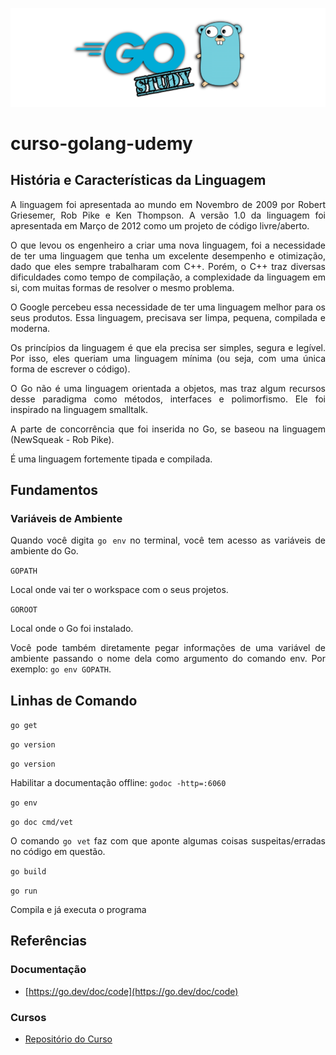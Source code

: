 ![](./.github/assets/cover.png)

# curso-golang-udemy

<div align='justify'>

## **História e Características da Linguagem**

A linguagem foi apresentada ao mundo em Novembro de 2009 por Robert Griesemer, Rob Pike e Ken Thompson. A versão 1.0 da linguagem foi apresentada em Março de 2012 como um projeto de código livre/aberto.

O que levou os engenheiro a criar uma nova linguagem, foi a necessidade de ter uma linguagem que tenha um excelente desempenho e otimização, dado que eles sempre trabalharam com C++. Porém, o C++ traz diversas dificuldades como tempo de compilação, a complexidade da linguagem em si, com muitas formas de resolver o mesmo problema.

O Google percebeu essa necessidade de ter uma linguagem melhor para os seus produtos. Essa linguagem, precisava ser limpa, pequena, compilada e moderna.

Os princípios da linguagem é que ela precisa ser simples, segura e legível. Por isso, eles queriam uma linguagem mínima (ou seja, com uma única forma de escrever o código).

O Go não é uma linguagem orientada a objetos, mas traz algum recursos desse paradigma como métodos, interfaces e polimorfismo. Ele foi inspirado na linguagem smalltalk.

A parte de concorrência que foi inserida no Go, se baseou na linguagem (NewSqueak - Rob Pike). 

É uma linguagem fortemente tipada e compilada.

## **Fundamentos**

### Variáveis de Ambiente

Quando você digita `go env` no terminal, você tem acesso as variáveis de ambiente do Go.

`GOPATH`

Local onde vai ter o workspace com o seus projetos.

`GOROOT`

Local onde o Go foi instalado.

Você pode também diretamente pegar informações de uma variável de ambiente passando o nome dela como argumento do comando env. Por exemplo: `go env GOPATH`.

## **Linhas de Comando**

`go get`

`go version`

`go version`

Habilitar a documentação offline:
`godoc -http=:6060`

`go env`

`go doc cmd/vet`

O comando `go vet` faz com que aponte algumas coisas suspeitas/erradas no código em questão. 

`go build`

`go run`

Compila e já executa o programa

## **Referências**

### Documentação

  - [https://go.dev/doc/code](https://go.dev/doc/code)

### Cursos

- [Repositório do Curso](https://github.com/cod3rcursos/curso-go)

</div>
